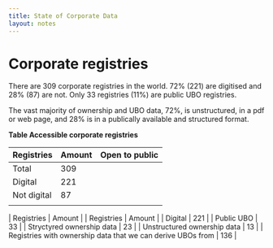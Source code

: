 ```yaml
---
title: State of Corporate Data
layout: notes
---
```


# Corporate registries

There are 309 corporate registries in the world. 72% (221) are digitised and 28% (87) are not. Only 33 registries (11%) are public UBO registries.

The vast majority of ownership and UBO data, 72%, is unstructured, in a pdf or web page, and 28% is in a publically available and structured format. 


**Table Accessible corporate registries**

| Registries  | Amount | Open to public |
|-------------|--------|----------------|
| Total       | 309    |                |
| Digital     | 221    |                |
| Not digital | 87     |                |
|             |        |                |





| Registries                                                  | Amount |
| Registries                                                  | Amount |
| Digital                                                     | 221    |
| Public UBO                                                  | 33     |
| Stryctyred ownership data                                   | 23     |
| Unstructured ownership data                                 | 13     |
| Registries with ownership data that we can derive UBOs from | 136    |
